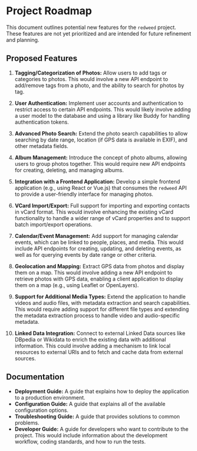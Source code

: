 # Project Roadmap

This document outlines potential new features for the `redweed` project. These features are not yet prioritized and are intended for future refinement and planning.

## Proposed Features

1.  **Tagging/Categorization of Photos:** Allow users to add tags or categories to photos. This would involve a new API endpoint to add/remove tags from a photo, and the ability to search for photos by tag.

2.  **User Authentication:** Implement user accounts and authentication to restrict access to certain API endpoints. This would likely involve adding a user model to the database and using a library like Buddy for handling authentication tokens.

3.  **Advanced Photo Search:** Extend the photo search capabilities to allow searching by date range, location (if GPS data is available in EXIF), and other metadata fields.

4.  **Album Management:** Introduce the concept of photo albums, allowing users to group photos together. This would require new API endpoints for creating, deleting, and managing albums.

5.  **Integration with a Frontend Application:** Develop a simple frontend application (e.g., using React or Vue.js) that consumes the `redweed` API to provide a user-friendly interface for managing photos.

6.  **VCard Import/Export:** Full support for importing and exporting contacts in vCard format. This would involve enhancing the existing vCard functionality to handle a wider range of vCard properties and to support batch import/export operations.

7.  **Calendar/Event Management:** Add support for managing calendar events, which can be linked to people, places, and media. This would include API endpoints for creating, updating, and deleting events, as well as for querying events by date range or other criteria.

8.  **Geolocation and Mapping:** Extract GPS data from photos and display them on a map. This would involve adding a new API endpoint to retrieve photos with GPS data, enabling a client application to display them on a map (e.g., using Leaflet or OpenLayers).

9.  **Support for Additional Media Types:** Extend the application to handle videos and audio files, with metadata extraction and search capabilities. This would require adding support for different file types and extending the metadata extraction process to handle video and audio-specific metadata.

10. **Linked Data Integration:** Connect to external Linked Data sources like DBpedia or Wikidata to enrich the existing data with additional information. This could involve adding a mechanism to link local resources to external URIs and to fetch and cache data from external sources.

## Documentation

*   **Deployment Guide:** A guide that explains how to deploy the application to a production environment.
*   **Configuration Guide:** A guide that explains all of the available configuration options.
*   **Troubleshooting Guide:** A guide that provides solutions to common problems.
*   **Developer Guide:** A guide for developers who want to contribute to the project. This would include information about the development workflow, coding standards, and how to run the tests.
